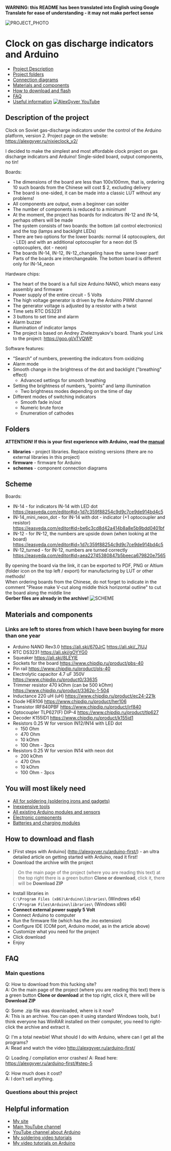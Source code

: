 **WARNING: this README has been translated into English using Google Translate for ease of understanding - it may not make perfect sense**


![PROJECT_PHOTO](./images/proj_img.jpg)
# Clock on gas discharge indicators and Arduino
* [Project Description](#description-of-the-project)
* [Project folders](#folders)
* [Connection diagrams](#scheme)
* [Materials and components](#materials-and-components)
* [How to download and flash](#how-to-download-and-flash)
* [FAQ](#faq)
* [Useful information](#helpful-information)
[![AlexGyver YouTube](http://alexgyver.ru/git_banner.jpg)](https://www.youtube.com/channel/UCgtAOyEQdAyjvm9ATCi_Aig?sub_confirmation=1)

## Description of the project
Clock on Soviet gas-discharge indicators under the control of the Arduino platform, version 2.
Project page on the website: https://alexgyver.ru/nixieclock_v2/

I decided to make the simplest and most affordable clock project on gas discharge indicators and Arduino! Single-sided board, output components, no tin!

Boards:
- The dimensions of the board are less than 100x100mm, that is, ordering 10 such boards from the Chinese will cost $ 2, excluding delivery
- The board is one-sided, it can be made into a classic LUT without any problems!
- All components are output, even a beginner can solder
- The number of components is reduced to a minimum!
- At the moment, the project has boards for indicators IN-12 and IN-14, perhaps others will be made
- The system consists of two boards: the bottom (all control electronics) and the top (lamps and backlight LEDs)
- There are two options for the lower boards: normal (4 optocouplers, dot - LED) and with an additional optocoupler for a neon dot (5 optocouplers, dot - neon)
- The boards IN-14, IN-12, IN-12_changeling have the same lower part! Parts of the boards are interchangeable. The bottom board is different only for IN-14_neon  

Hardware chips:
- The heart of the board is a full size Arduino NANO, which means easy assembly and firmware
- Power supply of the entire circuit - 5 Volts
- The high voltage generator is driven by the Arduino PWM channel
- The generator voltage is adjusted by a resistor with a twist
- Time sets RTC DS3231
- 3 buttons to set time and alarm
- Alarm buzzer
- Illumination of indicator lamps
- The project is based on Andrey Zheleznyakov's board. Thank you! Link to the project: https://goo.gl/xTVQWP  

Software features:
- “Search” of numbers, preventing the indicators from oxidizing
- Alarm mode
- Smooth change in the brightness of the dot and backlight ("breathing" effect)
	+ Advanced settings for smooth breathing
- Setting the brightness of numbers, “points” and lamp illumination
	+ Two brightness modes depending on the time of day
- Different modes of switching indicators
	+ Smooth fade in/out
	+ Numeric brute force
	+ Enumeration of cathodes


## Folders
**ATTENTION! If this is your first experience with Arduino, read the [manual](#chapter-4)**
- **libraries** - project libraries. Replace existing versions (there are no external libraries in this project)
- **firmware** - firmware for Arduino
- **schemes** - component connection diagrams


## Scheme
Boards:
- IN-14 - for indicators IN-14 with LED dot https://easyeda.com/editor#id=1d7c359f88254c9d9c7ce9de914bd4c5
- IN-14_mini_neon_dot - for IN-14 with dot - indicator (+1 optocoupler and resistor) https://easyeda.com/editor#id=be6c3cd8d42a414b8a8e5b9bdd0401bf
- IN-12 - for IN-12, the numbers are upside down (when looking at the board) https://easyeda.com/editor#id=1d7c359f88254c9d9c7ce9de914bd4c5
- IN-12_turned - for IN-12, numbers are turned correctly https://easyeda.com/editor#id=aea22745380847b5beeca679820e7565  

By opening the board via the link, it can be exported to PDF, PNG or Altium (folder icon on the top left / export) for manufacturing by LUT or other methods!  
When ordering boards from the Chinese, do not forget to indicate in the comment "Please make V-cut along middle thick horizontal outline" to cut the board along the middle line  
**Gerber files are already in the archive!**
![SCHEME](./images/drawing.jpg)


## Materials and components
### Links are left to stores from which I have been buying for more than one year
- Arduino NANO Rev3.0 https://ali.ski/670JrC https://ali.ski/_7IUJ
- RTC DS3231 https://ali.ski/gOYYG0
- Squeaker https://ali.ski/8LEYlE
- Sockets for the board https://www.chipdip.ru/product/pbs-40
- Pin rail https://www.chipdip.ru/product/pls-40
- Electrolytic capacitor 4.7 uF 350V https://www.chipdip.ru/product0/33635
- Trimmer resistor 470 kOhm (can be 500 kOhm) https://www.chipdip.ru/product/3362p-1-504
- Inductance 220 uH (uH) https://www.chipdip.ru/product/ec24-221k
- Diode HER106 https://www.chipdip.ru/product/her106
- Transistor IRF840PBF https://www.chipdip.ru/product/irf840
- Optocoupler TLP627(F) DIP-4 https://www.chipdip.ru/product/tlp627
- Decoder K155ID1 https://www.chipdip.ru/product/k155id1
- Resistors 0.25 W for version IN12/IN14 with LED dot
	- 150 Ohm
	- 470 Ohm
	- 10 kOhm	
	- 100 Ohm - 3pcs	
- Resistors 0.25 W for version IN14 with neon dot
	- 200 kOhm
	- 470 Ohm
	- 10 kOhm	
	- 100 Ohm - 3pcs

## You will most likely need
* [All for soldering (soldering irons and gadgets)](http://alexgyver.ru/all-for-soldering/)
* [Inexpensive tools](http://alexgyver.ru/my_instruments/)
* [All existing Arduino modules and sensors](http://alexgyver.ru/arduino_shop/)
* [Electronic components](http://alexgyver.ru/electronics/)
* [Batteries and charging modules](http://alexgyver.ru/18650/)


## How to download and flash
* [First steps with Arduino] (http://alexgyver.ru/arduino-first/) - an ultra detailed article on getting started with Arduino, read it first!
* Download the archive with the project
> On the main page of the project (where you are reading this text) at the top right there is a green button **Clone or download**, click it, there will be **Download ZIP**
* Install libraries in  
`C:\Program Files (x86)\Arduino\libraries\` (Windows x64)  
`C:\Program Files\Arduino\libraries\` (Windows x86)
* **Connect external power supply 5 Volt**
* Connect Arduino to computer
* Run the firmware file (which has the .ino extension)
* Configure IDE (COM port, Arduino model, as in the article above)
* Customize what you need for the project
* Click download
* Enjoy  

## FAQ

### Main questions
Q: How to download from this fucking site?  
A: On the main page of the project (where you are reading this text) there is a green button **Clone or download** at the top right, click it, there will be **Download ZIP**

Q: Some .zip file was downloaded, where is it now?  
A: This is an archive. You can open it using standard Windows tools, but I think everyone has WinRAR installed on their computer, you need to right-click the archive and extract it.

Q: I'm a total newbie! What should I do with Arduino, where can I get all the programs?  
A: Read and watch the video http://alexgyver.ru/arduino-first/

Q: Loading / compilation error crashes!
A: Read here: https://alexgyver.ru/arduino-first/#step-5

Q: How much does it cost?  
A: I don't sell anything.

### Questions about this project


## Helpful information
* [My site](http://alexgyver.ru/)
* [Main YouTube channel](https://www.youtube.com/channel/UCgtAOyEQdAyjvm9ATCi_Aig?sub_confirmation=1)
* [YouTube channel about Arduino](https://www.youtube.com/channel/UC4axiS76D784-ofoTdo5zOA?sub_confirmation=1)
* [My soldering video tutorials](https://www.youtube.com/playlist?list=PLOT_HeyBraBuMIwfSYu7kCKXxQGsUKcqR)
* [My video tutorials on Arduino](http://alexgyver.ru/arduino_lessons/)
